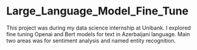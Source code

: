 # Large_Language_Model_Fine_Tune
 This project was during my data science internship at Unibank. I explored fine tuning Openai and Bert models for text in Azerbaijani language. Main two areas was for sentiment analysis and named entity recognition.
